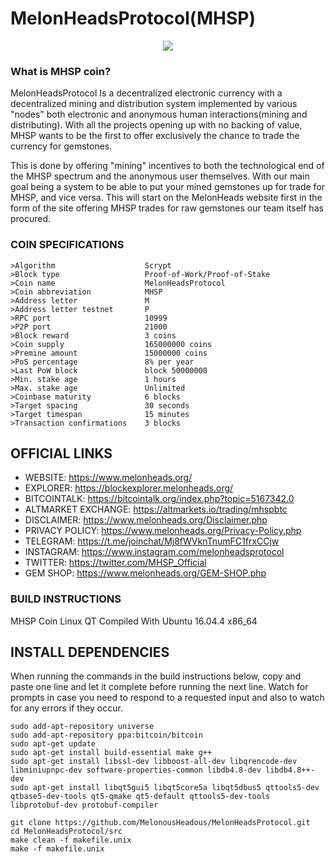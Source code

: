 # MelonHeadsProtocol(MHSP)

<p style="text-align:center;"><img src="https://www.melonheads.org/resources/Second_MelonHead_Coin_Side_A.png.opt549x549o0%2C0s549x549.png"></p>

### What is MHSP coin?

MelonHeadsProtocol Is a decentralized electronic currency with a decentralized mining and distribution system implemented by various "nodes" both electronic and anonymous human interactions(mining and distributing). With all the projects opening up with no backing of value, MHSP wants to be the first to offer exclusively the chance to trade the currency for gemstones.

This is done by offering "mining" incentives to both the technological end of the MHSP spectrum and the anonymous user themselves. With our main goal being a system to be able to put your mined gemstones up for trade for MHSP, and vice versa. This will start on the MelonHeads website first in the form of the site offering MHSP trades for raw gemstones our team itself has procured.

### COIN SPECIFICATIONS

```
>Algorithm                    Scrypt
>Block type                   Proof-of-Work/Proof-of-Stake
>Coin name                    MelonHeadsProtocol
>Coin abbreviation            MHSP
>Address letter               M
>Address letter testnet       P
>RPC port                     10999
>P2P port                     21000
>Block reward                 3 coins
>Coin supply                  165000000 coins
>Premine amount               15000000 coins
>PoS percentage               8% per year
>Last PoW block               block 50000000
>Min. stake age               1 hours
>Max. stake age               Unlimited
>Coinbase maturity            6 blocks
>Target spacing               30 seconds
>Target timespan              15 minutes
>Transaction confirmations    3 blocks
```

## OFFICIAL LINKS

  * WEBSITE: https://www.melonheads.org/
  * EXPLORER: https://blockexplorer.melonheads.org/
  * BITCOINTALK: https://bitcointalk.org/index.php?topic=5167342.0
  * ALTMARKET EXCHANGE: https://altmarkets.io/trading/mhspbtc
  * DISCLAIMER: https://www.melonheads.org/Disclaimer.php
  * PRIVACY POLICY: https://www.melonheads.org/Privacy-Policy.php
  * TELEGRAM: https://t.me/joinchat/Mj8fWVknTnumFC1frxCCjw
  * INSTAGRAM: https://www.instagram.com/melonheadsprotocol
  * TWITTER: https://twitter.com/MHSP_Official
  * GEM SHOP: https://www.melonheads.org/GEM-SHOP.php

### BUILD INSTRUCTIONS
MHSP Coin Linux QT Compiled With Ubuntu 16.04.4 x86_64

INSTALL DEPENDENCIES
---------------------

When running the commands in the build instructions below, copy and paste one line and let it complete before running the next line. Watch for prompts in case you need to respond to a requested input and also to watch for any errors if they occur.
```
sudo add-apt-repository universe
sudo add-apt-repository ppa:bitcoin/bitcoin
sudo apt-get update
sudo apt-get install build-essential make g++
sudo apt-get install libssl-dev libboost-all-dev libqrencode-dev libminiupnpc-dev software-properties-common libdb4.8-dev libdb4.8++-dev
sudo apt-get install libqt5gui5 libqt5core5a libqt5dbus5 qttools5-dev qtbase5-dev-tools qt5-qmake qt5-default qttools5-dev-tools libprotobuf-dev protobuf-compiler
```
```
git clone https://github.com/MelonousHeadous/MelonHeadsProtocol.git
cd MelonHeadsProtocol/src
make clean -f makefile.unix
make -f makefile.unix
```
